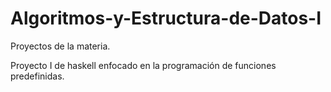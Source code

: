 # Algoritmos-y-Estructura-de-Datos-I
Proyectos de la materia.

Proyecto I de haskell enfocado en la programación de funciones predefinidas.

